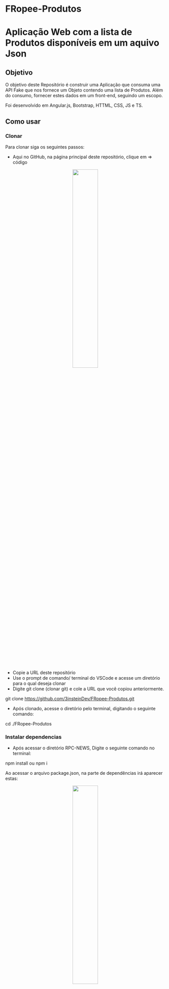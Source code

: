 # FRopee-Produtos

# Aplicação Web com a lista de Produtos disponíveis em um aquivo Json

## Objetivo

O objetivo deste Repositório é construir uma Aplicação que consuma uma API Fake que nos fornece um Objeto contendo uma lista de Produtos. 
Além do consumo, fornecer estes dados em um front-end, seguindo um escopo.

Foi desenvolvido em Angular.js, Bootstrap, HTTML, CSS, JS e TS.



## Como usar

### Clonar

Para clonar siga os seguintes passos:

* Aqui no GitHub, na página principal deste repositório, clique em => código
<p float="left" align="center">
  <img src="./public/img/Clonar-repositorio.png" width="40%" />  
</p>

* Copie a URL deste repositório
* Use o prompt de comando/ terminal do VSCode e acesse um diretório para o qual deseja clonar
* Digite git clone (clonar git) e cole a URL que você copiou anteriormente.

git clone https://github.com/3insteinDev/FRopee-Produtos.git

* Após clonado, acesse o diretório pelo terminal, digitando o seguinte comando:

cd ./FRopee-Produtos


### Instalar dependencias
* Após acessar o diretório RPC-NEWS, Digite o seguinte comando no terminal:

npm install   ou   npm i

Ao acessar o arquivo package.json, na parte de dependências irá aparecer estas:

<p float="left" align="center">
  <img src="./public/img/package-dependencies.png" width="40%" />  
</p>

### Rodar servidor

Com um dos seguintes comandos será possível iniciar o servidor 

ng -serve

no seguinte endereço:

http://localhost:4200/

## Observação
* Projeto em Andamento ...

Falta desempenhar a função de Search